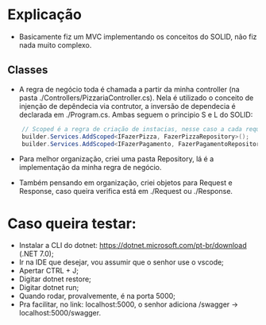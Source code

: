 # Explicação
- Basicamente fiz um MVC implementando os conceitos do SOLID, não fiz nada muito complexo.

## Classes
- A regra de negócio toda é chamada a partir da minha controller (na pasta ./Controllers/PizzariaController.cs). Nela é utilizado o conceito de injenção de depêndecia via contrutor, a inversão de dependecia é declarada em ./Program.cs. Ambas seguem o principio S e L do SOLID:

```csharp
    // Scoped é a regra de criação de instacias, nesse caso a cada requisição HTTP é criada uma nova instância
    builder.Services.AddScoped<IFazerPizza, FazerPizzaRepository>();
    builder.Services.AddScoped<IFazerPagamento, FazerPagamentoRepository>();
```

- Para melhor organização, criei uma pasta Repository, lá é a implementação da minha regra de negócio.

- Também pensando em organização, criei objetos para Request e Response, caso queira verifica está em ./Request ou ./Response.

# Caso queira testar:
- Instalar a CLI do dotnet: https://dotnet.microsoft.com/pt-br/download (.NET 7.0);
- Ir na IDE que desejar, vou assumir que o senhor use o vscode;
- Apertar CTRL + J;
- Digitar dotnet restore;
- Digitar dotnet run;
- Quando rodar, provalvemente, é na porta 5000;
- Pra facilitar, no link: localhost:5000, o senhor adiciona /swagger -> localhost:5000/swagger.
